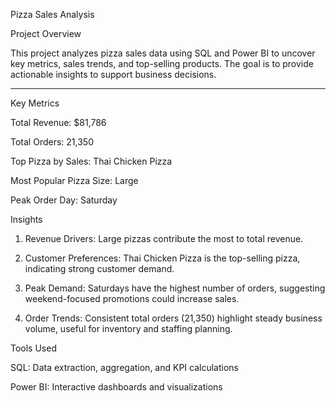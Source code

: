 Pizza Sales Analysis

Project Overview

This project analyzes pizza sales data using SQL and Power BI to uncover key metrics, sales trends, and top-selling products. The goal is to provide actionable insights to support business decisions.


---

Key Metrics

Total Revenue: $81,786

Total Orders: 21,350

Top Pizza by Sales: Thai Chicken Pizza

Most Popular Pizza Size: Large

Peak Order Day: Saturday

Insights

1. Revenue Drivers: Large pizzas contribute the most to total revenue.


2. Customer Preferences: Thai Chicken Pizza is the top-selling pizza, indicating strong customer demand.


3. Peak Demand: Saturdays have the highest number of orders, suggesting weekend-focused promotions could increase sales.


4. Order Trends: Consistent total orders (21,350) highlight steady business volume, useful for inventory and staffing planning.

Tools Used

SQL: Data extraction, aggregation, and KPI calculations

Power BI: Interactive dashboards and visualizations
